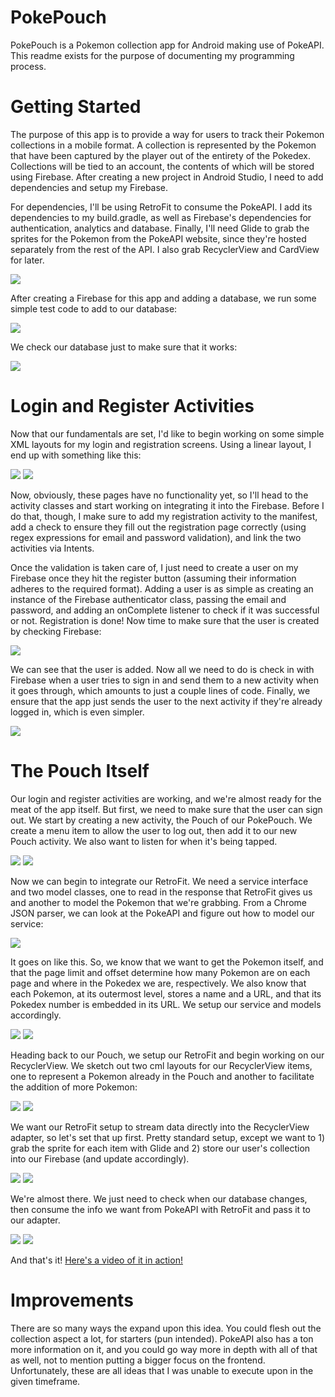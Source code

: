 # PokePouch
PokePouch is a Pokemon collection app for Android making use of PokeAPI. This readme exists for the purpose of documenting my programming process.

# Getting Started
The purpose of this app is to provide a way for users to track their Pokemon collections in a mobile format. A collection is represented by the Pokemon that have been captured by the player out of the entirety of the Pokedex. Collections will be tied to an account, the contents of which will be stored using Firebase. After creating a new project in Android Studio, I need to add dependencies and setup my Firebase.

For dependencies, I'll be using RetroFit to consume the PokeAPI. I add its dependencies to my build.gradle, as well as Firebase's dependencies for authentication, analytics and database. Finally, I'll need Glide to grab the sprites for the Pokemon from the PokeAPI website, since they're hosted separately from the rest of the API. I also grab RecyclerView and CardView for later.

![](https://i.imgur.com/tPkJ76z.png)

After creating a Firebase for this app and adding a database, we run some simple test code to add to our database:

![](https://i.imgur.com/2V5yJ6f.png)

We check our database just to make sure that it works:

![](https://i.imgur.com/5AGs1l3.png)

# Login and Register Activities
Now that our fundamentals are set, I'd like to begin working on some simple XML layouts for my login and registration screens. Using a linear layout, I end up with something like this:

![](https://i.imgur.com/JGwpaTj.png)
![](https://i.imgur.com/QMLf5es.png)

Now, obviously, these pages have no functionality yet, so I'll head to the activity classes and start working on integrating it into the Firebase. Before I do that, though, I make sure to add my registration activity to the manifest, add a check to ensure they fill out the registration page correctly (using regex expressions for email and password validation), and link the two activities via Intents.

Once the validation is taken care of, I just need to create a user on my Firebase once they hit the register button (assuming their information adheres to the required format). Adding a user is as simple as creating an instance of the Firebase authenticator class, passing the email and password, and adding an onComplete listener to check if it was successful or not. Registration is done! Now time to make sure that the user is created by checking Firebase:

![](https://i.imgur.com/ihLlMrt.png)

We can see that the user is added. Now all we need to do is check in with Firebase when a user tries to sign in and send them to a new activity when it goes through, which amounts to just a couple lines of code. Finally, we ensure that the app just sends the user to the next activity if they're already logged in, which is even simpler.

![](https://i.imgur.com/8FDpwVw.png)

# The Pouch Itself
Our login and register activities are working, and we're almost ready for the meat of the app itself. But first, we need to make sure that the user can sign out. We start by creating a new activity, the Pouch of our PokePouch. We create a menu item to allow the user to log out, then add it to our new Pouch activity. We also want to listen for when it's being tapped.

![](https://i.imgur.com/PopqPdO.png)
![](https://i.imgur.com/uWaKQF6.png)

Now we can begin to integrate our RetroFit. We need a service interface and two model classes, one to read in the response that RetroFit gives us and another to model the Pokemon that we're grabbing. From a Chrome JSON parser, we can look at the PokeAPI and figure out how to model our service:

![](https://i.imgur.com/6eCOJJd.png)

It goes on like this. So, we know that we want to get the Pokemon itself, and that the page limit and offset determine how many Pokemon are on each page and where in the Pokedex we are, respectively. We also know that each Pokemon, at its outermost level, stores a name and a URL, and that its Pokedex number is embedded in its URL. We setup our service and models accordingly.

![](https://i.imgur.com/yvK8hd5.png)
![](https://i.imgur.com/U1uK5LO.png)

Heading back to our Pouch, we setup our RetroFit and begin working on our RecyclerView. We sketch out two cml layouts for our RecyclerView items, one to represent a Pokemon already in the Pouch and another to facilitate the addition of more Pokemon:

![](https://i.imgur.com/EMKkumN.png)
![](https://i.imgur.com/hMqltBm.png)

We want our RetroFit setup to stream data directly into the RecyclerView adapter, so let's set that up first. Pretty standard setup, except we want to 1) grab the sprite for each item with Glide and 2) store our user's collection into our Firebase (and update accordingly).

![](https://i.imgur.com/Q0IuUcE.png)
![](https://i.imgur.com/h9kjcq2.png)

We're almost there. We just need to check when our database changes, then consume the info we want from PokeAPI with RetroFit and pass it to our adapter.

![](https://i.imgur.com/q3jGrGN.png)
![](https://i.imgur.com/KlolNi5.png)

And that's it! [Here's a video of it in action!](https://www.youtube.com/watch?v=Y5aGoRC0zlo)

# Improvements
There are so many ways the expand upon this idea. You could flesh out the collection aspect a lot, for starters (pun intended). PokeAPI also has a ton more information on it, and you could go way more in depth with all of that as well, not to mention putting a bigger focus on the frontend. Unfortunately, these are all ideas that I was unable to execute upon in the given timeframe.
